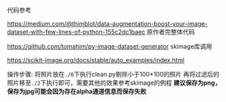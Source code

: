 代码参考

https://medium.com/@thimblot/data-augmentation-boost-your-image-dataset-with-few-lines-of-python-155c2dc1baec
原作者完整体代码

https://github.com/tomahim/py-image-dataset-generator
skimage库调用

https://scikit-image.org/docs/stable/auto_examples/index.html

操作步骤:
将照片放在`./0`下执行clean.py剔除小于100*100的照片
再将过滤后的照片移至`./2`下执行即可，需要其他的效果参考skimage的例程
**建议保存为png，保存为jpg可能会因为存在alpha通道信息而保存失败**